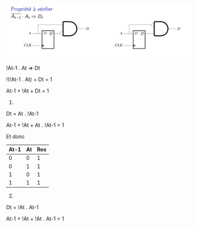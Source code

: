 ![alt text](image.png)

!At-1 . At => Dt

!(!At-1 . At) + Dt = 1

At-1 + !At + Dt = 1

1)



Dt = At . !At-1

At-1 + !At + At . !At-1 = 1 

Et donc

|At-1|At|Res|
|-|-|-|
|0|0|1|
|0|1|1|
|1|0|1|
|1|1|1|


2) 

Dt =  !At . At-1

At-1 + !At + !At . At-1 = 1
